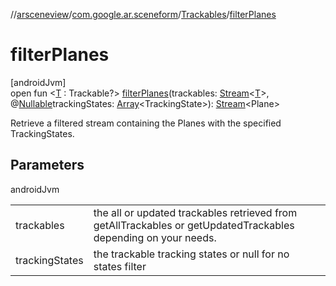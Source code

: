 //[arsceneview](../../../index.md)/[com.google.ar.sceneform](../index.md)/[Trackables](index.md)/[filterPlanes](filter-planes.md)

# filterPlanes

[androidJvm]\
open fun &lt;[T](filter-planes.md) : Trackable?&gt; [filterPlanes](filter-planes.md)(trackables: [Stream](https://developer.android.com/reference/kotlin/java/util/stream/Stream.html)&lt;[T](../../../../arsceneview/com.google.ar.sceneform.ux/-augmented-face-node/check-not-null.md)&gt;, @[Nullable](https://developer.android.com/reference/kotlin/androidx/annotation/Nullable.html)trackingStates: [Array](https://kotlinlang.org/api/latest/jvm/stdlib/kotlin/-array/index.html)&lt;TrackingState&gt;): [Stream](https://developer.android.com/reference/kotlin/java/util/stream/Stream.html)&lt;Plane&gt;

Retrieve a filtered stream containing the Planes with the specified TrackingStates.

## Parameters

androidJvm

| | |
|---|---|
| trackables | the all or updated trackables retrieved from getAllTrackables or getUpdatedTrackables depending on your needs. |
| trackingStates | the trackable tracking states or null for no states filter |
